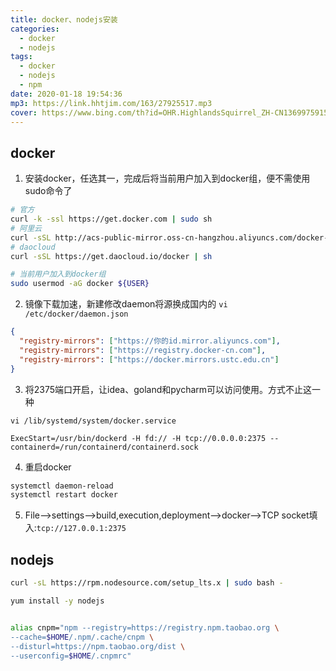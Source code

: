 ```yaml
---
title: docker、nodejs安装
categories:
  - docker
  - nodejs
tags:
  - docker
  - nodejs
  - npm
date: 2020-01-18 19:54:36
mp3: https://link.hhtjim.com/163/27925517.mp3
cover: https://www.bing.com/th?id=OHR.HighlandsSquirrel_ZH-CN1369975915_1920x1080.jpg&rf=LaDigue_1920x1080.jpg
---
```


## docker

1. 安装docker，任选其一，完成后将当前用户加入到docker组，便不需使用sudo命令了
```bash
# 官方
curl -k -ssl https://get.docker.com | sudo sh
# 阿里云
curl -sSL http://acs-public-mirror.oss-cn-hangzhou.aliyuncs.com/docker-engine/internet | sh -
# daocloud
curl -sSL https://get.daocloud.io/docker | sh

# 当前用户加入到docker组
sudo usermod -aG docker ${USER}
```

2. 镜像下载加速，新建修改daemon将源换成国内的
`vi /etc/docker/daemon.json`
```json
{
  "registry-mirrors": ["https://你的id.mirror.aliyuncs.com"],
  "registry-mirrors": ["https://registry.docker-cn.com"],
  "registry-mirrors": ["https://docker.mirrors.ustc.edu.cn"]
}
```

3. 将2375端口开启，让idea、goland和pycharm可以访问使用。方式不止这一种

`vi /lib/systemd/system/docker.service`
```
ExecStart=/usr/bin/dockerd -H fd:// -H tcp://0.0.0.0:2375 --containerd=/run/containerd/containerd.sock
```

4. 重启docker
```bash
systemctl daemon-reload
systemctl restart docker
```

5. File-->settings-->build,execution,deployment-->docker-->TCP socket填入:`tcp://127.0.0.1:2375`

## nodejs

```bash
curl -sL https://rpm.nodesource.com/setup_lts.x | sudo bash -

yum install -y nodejs


alias cnpm="npm --registry=https://registry.npm.taobao.org \
--cache=$HOME/.npm/.cache/cnpm \
--disturl=https://npm.taobao.org/dist \
--userconfig=$HOME/.cnpmrc"
```